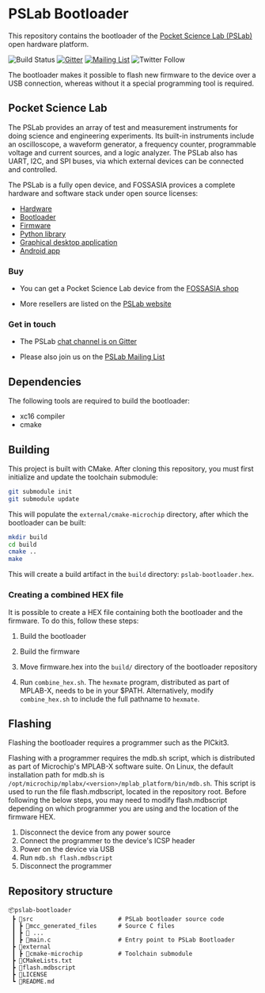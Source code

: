 # PSLab Bootloader

This repository contains the bootloader of the
[Pocket Science Lab (PSLab)](https://pslab.io) open hardware platform.

![Build Status](https://github.com/fossasia/pslab-bootloader/actions/workflows/main-builder.yml/badge.svg)
[![Gitter](https://badges.gitter.im/fossasia/pslab.svg)](https://gitter.im/fossasia/pslab?utm_source=badge&utm_medium=badge&utm_campaign=pr-badge)
[![Mailing List](https://img.shields.io/badge/Mailing%20List-FOSSASIA-blue.svg)](https://groups.google.com/forum/#!forum/pslab-fossasia)
![Twitter Follow](https://img.shields.io/twitter/follow/pslabio.svg?style=social&label=Follow&maxAge=259)

The bootloader makes it possible to flash new firmware to the device over a USB
connection, whereas without it a special programming tool is required.

## Pocket Science Lab

The PSLab provides an array of test and measurement instruments for doing
science and engineering experiments. Its built-in instruments include an
oscilloscope, a waveform generator, a frequency counter, programmable voltage
and current sources, and a logic analyzer. The PSLab also has UART, I2C, and SPI
buses, via which external devices can be connected and controlled.

The PSLab is a fully open device, and FOSSASIA provices a complete hardware and
software stack under open source licenses:

-   [Hardware](https://github.com/fossasia/pslab-hardware)
-   [Bootloader](https://github.com/fossasia/pslab-bootloader)
-   [Firmware](https://github.com/fossasia/pslab-firmware)
-   [Python library](https://github.com/fossasia/pslab-python)
-   [Graphical desktop application](https://github.com/fossasia/pslab-desktop)
-   [Android app](https://github.com/fossasia/pslab-android)

### Buy

-   You can get a Pocket Science Lab device from the
    [FOSSASIA shop](https://fossasia.com/)

-   More resellers are listed on the [PSLab website](https://pslab.io/shop/)

### Get in touch

-   The PSLab [chat channel is on Gitter](https://gitter.im/fossasia/pslab)

-   Please also join us on the
    [PSLab Mailing List](https://groups.google.com/forum/#!forum/pslab-fossasia)

## Dependencies

The following tools are required to build the bootloader:

-   xc16 compiler
-   cmake

## Building

This project is built with CMake. After cloning this repository, you must first
initialize and update the toolchain submodule:

```bash
git submodule init
git submodule update
```

This will populate the `external/cmake-microchip` directory, after which the
bootloader can be built:

```bash
mkdir build
cd build
cmake ..
make
```

This will create a build artifact in the `build` directory:
`pslab-bootloader.hex`.

### Creating a combined HEX file

It is possible to create a HEX file containing both the bootloader and the
firmware. To do this, follow these steps:

1.  Build the bootloader

2.  Build the firmware

3.  Move firmware.hex into the `build/` directory of the bootloader repository

4.  Run `combine_hex.sh`. The `hexmate` program, distributed as part of
    MPLAB-X, needs to be in your $PATH. Alternatively, modify `combine_hex.sh`
    to include the full pathname to `hexmate`.

## Flashing

Flashing the bootloader requires a programmer such as the PICkit3.

Flashing with a programmer requires the mdb.sh script, which is distributed as
part of Microchip's MPLAB-X software suite. On Linux, the default installation
path for mdb.sh is `/opt/microchip/mplabx/<version>/mplab_platform/bin/mdb.sh`.
This script is used to run the file flash.mdbscript, located in the repository
root. Before following the below steps, you may need to modify flash.mdbscript
depending on which programmer you are using and the location of the firmware
HEX.

1.  Disconnect the device from any power source
2.  Connect the programmer to the device's ICSP header
3.  Power on the device via USB
4.  Run `mdb.sh flash.mdbscript`
5.  Disconnect the programmer

## Repository structure

```shell
📦pslab-bootloader
 ┣ 📂src                        # PSLab bootloader source code
 ┃ ┣ 📂mcc_generated_files      # Source C files
 ┃ ┣ 📜 ...
 ┃ ┣ 📜main.c                   # Entry point to PSLab Bootloader
 ┣ 📂external
 ┃ ┣ 📂cmake-microchip          # Toolchain submodule
 ┣ 📜CMakeLists.txt
 ┣ 📜flash.mdbscript
 ┣ 📜LICENSE
 ┗ 📜README.md
```

